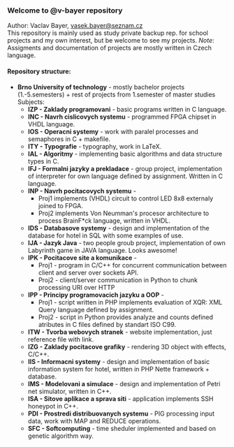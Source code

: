 ### Welcome to @v-bayer repository
Author: Vaclav Bayer, vasek.bayer@seznam.cz\
This repository is mainly used as study private backup rep. for school projects and my own interest, but be welcome to see my projects.
*Note*: Assigments and documentation of projects are mostly written in Czech language.

#### Repository structure:
* **Brno University of technology** - mostly bachelor projects (1.-5.semesters) + rest of projects from 1.semester of master studies\
  Subjects:
  * **IZP - Zaklady programovani** - basic programs written in C language.
  * **INC - Navrh cislicovych systemu** - programmed FPGA chipset in VHDL language.
  * **IOS - Operacni systemy** - work with paralel processes and semaphores in C + makefile.
  * **ITY - Typografie** - typography, work in LaTeX.
  * **IAL - Algoritmy** - implementing basic algorithms and data structure types in C.
  * **IFJ - Formalni jazyky a prekladace** - group project, implementation of interpreter for own language defined by assignment. Written in C language.
  * **INP - Navrh pocitacovych systemu** - 
    * Proj1 implements (VHDL) circuit to control LED 8x8 externaly joined to FPGA. 
    * Proj2 implements Von Neumman's procesor architecture to process BrainF*ck language, written in VHDL.
  * **IDS - Databasove systemy** - design and implementation of the database for hotel in SQL with some examples of use.
  * **IJA - Jazyk Java** - two people groub project, implementation of own Labyrinth game in JAVA language. Looks awesome!
  * **IPK - Pocitacove site a komunikace** - 
    * Proj1 - program in C/C++ for concurrent communication between client and server over sockets API.
    * Proj2 - client/server communication in Python to chunk processing URI over HTTP
  * **IPP - Principy programovacich jazyku a OOP** - 
    * Proj1 - script written in PHP implements evaluation of XQR: XML Query language defined by assignment. 
    * Proj2 - script in Python provides analyze and counts defined atributes in C files defined by standart ISO C99.
  * **ITW - Tvorba webovych stranek** - website implementation, just reference file with link.
  * **IZG - Zaklady pocitacove grafiky** - rendering 3D object with effects, C/C++.
  * **IIS - Informacni systemy** - design and implementation of basic information system for hotel, written in PHP Nette framework + database.
  * **IMS - Modelovani a simulace** - design and implementation of Petri net simulator, written in C++.
  * **ISA - Sitove aplikace a sprava siti** - application implements SSH honeypot in C++.
  * **PDI - Prostredi distribuovanych systemu** - PIG processing input data, work with MAP and REDUCE operations.
  * **SFC - Softcomputing** - time sheduler implemented and based on genetic algorithm way.

